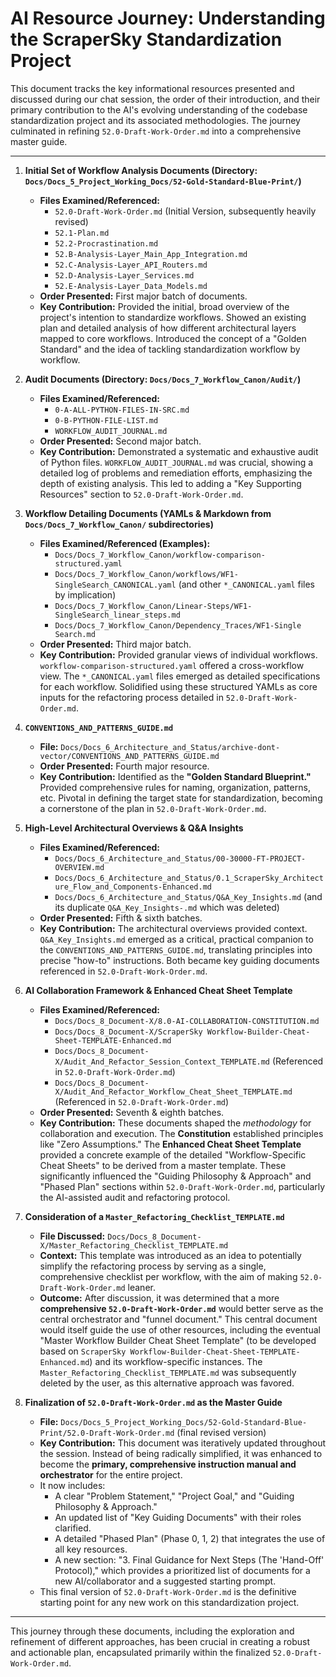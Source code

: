 # AI Resource Journey: Understanding the ScraperSky Standardization Project

This document tracks the key informational resources presented and discussed during our chat session, the order of their introduction, and their primary contribution to the AI's evolving understanding of the codebase standardization project and its associated methodologies. The journey culminated in refining `52.0-Draft-Work-Order.md` into a comprehensive master guide.

---

1.  **Initial Set of Workflow Analysis Documents (Directory: `Docs/Docs_5_Project_Working_Docs/52-Gold-Standard-Blue-Print/`)**

    - **Files Examined/Referenced:**
      - `52.0-Draft-Work-Order.md` (Initial Version, subsequently heavily revised)
      - `52.1-Plan.md`
      - `52.2-Procrastination.md`
      - `52.B-Analysis-Layer_Main_App_Integration.md`
      - `52.C-Analysis-Layer_API_Routers.md`
      - `52.D-Analysis-Layer_Services.md`
      - `52.E-Analysis-Layer_Data_Models.md`
    - **Order Presented:** First major batch of documents.
    - **Key Contribution:** Provided the initial, broad overview of the project's intention to standardize workflows. Showed an existing plan and detailed analysis of how different architectural layers mapped to core workflows. Introduced the concept of a "Golden Standard" and the idea of tackling standardization workflow by workflow.

2.  **Audit Documents (Directory: `Docs/Docs_7_Workflow_Canon/Audit/`)**

    - **Files Examined/Referenced:**
      - `0-A-ALL-PYTHON-FILES-IN-SRC.md`
      - `0-B-PYTHON-FILE-LIST.md`
      - `WORKFLOW_AUDIT_JOURNAL.md`
    - **Order Presented:** Second major batch.
    - **Key Contribution:** Demonstrated a systematic and exhaustive audit of Python files. `WORKFLOW_AUDIT_JOURNAL.md` was crucial, showing a detailed log of problems and remediation efforts, emphasizing the depth of existing analysis. This led to adding a "Key Supporting Resources" section to `52.0-Draft-Work-Order.md`.

3.  **Workflow Detailing Documents (YAMLs & Markdown from `Docs/Docs_7_Workflow_Canon/` subdirectories)**

    - **Files Examined/Referenced (Examples):**
      - `Docs/Docs_7_Workflow_Canon/workflow-comparison-structured.yaml`
      - `Docs/Docs_7_Workflow_Canon/workflows/WF1-SingleSearch_CANONICAL.yaml` (and other `*_CANONICAL.yaml` files by implication)
      - `Docs/Docs_7_Workflow_Canon/Linear-Steps/WF1-SingleSearch_linear_steps.md`
      - `Docs/Docs_7_Workflow_Canon/Dependency_Traces/WF1-Single Search.md`
    - **Order Presented:** Third major batch.
    - **Key Contribution:** Provided granular views of individual workflows. `workflow-comparison-structured.yaml` offered a cross-workflow view. The `*_CANONICAL.yaml` files emerged as detailed specifications for each workflow. Solidified using these structured YAMLs as core inputs for the refactoring process detailed in `52.0-Draft-Work-Order.md`.

4.  **`CONVENTIONS_AND_PATTERNS_GUIDE.md`**

    - **File:** `Docs/Docs_6_Architecture_and_Status/archive-dont-vector/CONVENTIONS_AND_PATTERNS_GUIDE.md`
    - **Order Presented:** Fourth major resource.
    - **Key Contribution:** Identified as the **"Golden Standard Blueprint."** Provided comprehensive rules for naming, organization, patterns, etc. Pivotal in defining the target state for standardization, becoming a cornerstone of the plan in `52.0-Draft-Work-Order.md`.

5.  **High-Level Architectural Overviews & Q&A Insights**

    - **Files Examined/Referenced:**
      - `Docs/Docs_6_Architecture_and_Status/00-30000-FT-PROJECT-OVERVIEW.md`
      - `Docs/Docs_6_Architecture_and_Status/0.1_ScraperSky_Architecture_Flow_and_Components-Enhanced.md`
      - `Docs/Docs_6_Architecture_and_Status/Q&A_Key_Insights.md` (and its duplicate `Q&A_Key_Insights-.md` which was deleted)
    - **Order Presented:** Fifth & sixth batches.
    - **Key Contribution:** The architectural overviews provided context. `Q&A_Key_Insights.md` emerged as a critical, practical companion to the `CONVENTIONS_AND_PATTERNS_GUIDE.md`, translating principles into precise "how-to" instructions. Both became key guiding documents referenced in `52.0-Draft-Work-Order.md`.

6.  **AI Collaboration Framework & Enhanced Cheat Sheet Template**

    - **Files Examined/Referenced:**
      - `Docs/Docs_8_Document-X/8.0-AI-COLLABORATION-CONSTITUTION.md`
      - `Docs/Docs_8_Document-X/ScraperSky Workflow-Builder-Cheat-Sheet-TEMPLATE-Enhanced.md`
      - `Docs/Docs_8_Document-X/Audit_And_Refactor_Session_Context_TEMPLATE.md` (Referenced in `52.0-Draft-Work-Order.md`)
      - `Docs/Docs_8_Document-X/Audit_And_Refactor_Workflow_Cheat_Sheet_TEMPLATE.md` (Referenced in `52.0-Draft-Work-Order.md`)
    - **Order Presented:** Seventh & eighth batches.
    - **Key Contribution:** These documents shaped the _methodology_ for collaboration and execution. The **Constitution** established principles like "Zero Assumptions." The **Enhanced Cheat Sheet Template** provided a concrete example of the detailed "Workflow-Specific Cheat Sheets" to be derived from a master template. These significantly influenced the "Guiding Philosophy & Approach" and "Phased Plan" sections within `52.0-Draft-Work-Order.md`, particularly the AI-assisted audit and refactoring protocol.

7.  **Consideration of a `Master_Refactoring_Checklist_TEMPLATE.md`**

    - **File Discussed:** `Docs/Docs_8_Document-X/Master_Refactoring_Checklist_TEMPLATE.md`
    - **Context:** This template was introduced as an idea to potentially simplify the refactoring process by serving as a single, comprehensive checklist per workflow, with the aim of making `52.0-Draft-Work-Order.md` leaner.
    - **Outcome:** After discussion, it was determined that a more **comprehensive `52.0-Draft-Work-Order.md`** would better serve as the central orchestrator and "funnel document." This central document would itself guide the use of other resources, including the eventual "Master Workflow Builder Cheat Sheet Template" (to be developed based on `ScraperSky Workflow-Builder-Cheat-Sheet-TEMPLATE-Enhanced.md`) and its workflow-specific instances. The `Master_Refactoring_Checklist_TEMPLATE.md` was subsequently deleted by the user, as this alternative approach was favored.

8.  **Finalization of `52.0-Draft-Work-Order.md` as the Master Guide**
    - **File:** `Docs/Docs_5_Project_Working_Docs/52-Gold-Standard-Blue-Print/52.0-Draft-Work-Order.md` (final revised version)
    - **Key Contribution:** This document was iteratively updated throughout the session. Instead of being radically simplified, it was enhanced to become the **primary, comprehensive instruction manual and orchestrator** for the entire project.
    - It now includes:
      - A clear "Problem Statement," "Project Goal," and "Guiding Philosophy & Approach."
      - An updated list of "Key Guiding Documents" with their roles clarified.
      - A detailed "Phased Plan" (Phase 0, 1, 2) that integrates the use of all key resources.
      - A new section: "3. Final Guidance for Next Steps (The 'Hand-Off' Protocol)," which provides a prioritized list of documents for a new AI/collaborator and a suggested starting prompt.
    - This final version of `52.0-Draft-Work-Order.md` is the definitive starting point for any new work on this standardization project.

---

This journey through these documents, including the exploration and refinement of different approaches, has been crucial in creating a robust and actionable plan, encapsulated primarily within the finalized `52.0-Draft-Work-Order.md`.
